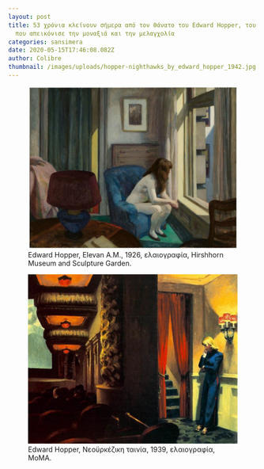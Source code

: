 ```yaml
---
layout: post
title: 53 χρόνια κλείνουν σήμερα από τον θάνατο του Edward Hopper, του ζωγράφου
  που απεικόνισε την μοναξιά και την μελαγχολία
categories: sansimera
date: 2020-05-15T17:46:08.082Z
author: Colibre
thumbnail: /images/uploads/hopper-nighthawks_by_edward_hopper_1942.jpg
---
```

<figure class="figure">
  <img src="/images/uploads/3-hopper-globalist.jpg" class="figure-img img-fluid rounded" alt="Edward Hopper, Elevan A.M., 1926, ελαιογραφία, Hirshhorn Museum and Sculpture Garden.">
  <figcaption class="figure-caption text-right">Edward Hopper, Elevan A.M., 1926, ελαιογραφία, Hirshhorn Museum and Sculpture Garden.</figcaption>
</figure>

<figure class="figure">
  <img src="/images/uploads/4-hopper-globalist.jpg" class="figure-img img-fluid rounded" alt="Edward Hopper, Νεοϋρκέζικη ταινία, 1939, ελαιογραφία, MoMA.">
  <figcaption class="figure-caption text-right">Edward Hopper, Νεοϋρκέζικη ταινία, 1939, ελαιογραφία, MoMA.</figcaption>
</figure>